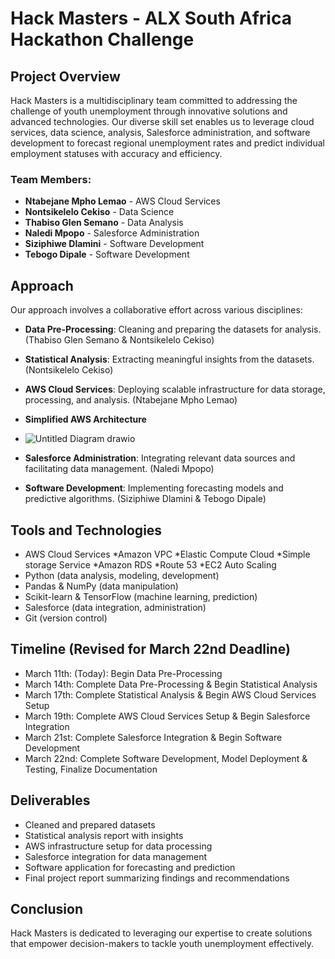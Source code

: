 # Hack Masters - ALX South Africa Hackathon Challenge

## Project Overview

Hack Masters is a multidisciplinary team committed to addressing the challenge of youth unemployment through innovative solutions and advanced technologies. Our diverse skill set enables us to leverage cloud services, data science, analysis, Salesforce administration, and software development to forecast regional unemployment rates and predict individual employment statuses with accuracy and efficiency.

### Team Members:

- **Ntabejane Mpho Lemao** - AWS Cloud Services
- **Nontsikelelo Cekiso** - Data Science
- **Thabiso Glen Semano** - Data Analysis
- **Naledi Mpopo** - Salesforce Administration
- **Siziphiwe Dlamini** - Software Development
- **Tebogo Dipale** - Software Development

## Approach

Our approach involves a collaborative effort across various disciplines:

- **Data Pre-Processing**: Cleaning and preparing the datasets for analysis. (Thabiso Glen Semano & Nontsikelelo Cekiso)
- **Statistical Analysis**: Extracting meaningful insights from the datasets. (Nontsikelelo Cekiso)
- **AWS Cloud Services**: Deploying scalable infrastructure for data storage, processing, and analysis. (Ntabejane Mpho Lemao)
- **Simplified AWS Architecture**
- ![Untitled Diagram drawio](https://github.com/SiziphiweD/Youth-Unemployment/assets/123084292/6cb742ae-4013-4b1f-9921-ffa73f98f2f6)

- **Salesforce Administration**: Integrating relevant data sources and facilitating data management. (Naledi Mpopo)
- **Software Development**: Implementing forecasting models and predictive algorithms. (Siziphiwe Dlamini & Tebogo Dipale)

## Tools and Technologies

- AWS Cloud Services
  *Amazon VPC
  *Elastic Compute Cloud
  *Simple storage Service
  *Amazon RDS
  *Route 53
  *EC2 Auto Scaling
- Python (data analysis, modeling, development)
- Pandas & NumPy (data manipulation)
- Scikit-learn & TensorFlow (machine learning, prediction)
- Salesforce (data integration, administration)
- Git (version control)

## Timeline (Revised for March 22nd Deadline)

- March 11th: (Today): Begin Data Pre-Processing
- March 14th: Complete Data Pre-Processing & Begin Statistical Analysis
- March 17th: Complete Statistical Analysis & Begin AWS Cloud Services Setup
- March 19th: Complete AWS Cloud Services Setup & Begin Salesforce Integration
- March 21st: Complete Salesforce Integration & Begin Software Development
- March 22nd: Complete Software Development, Model Deployment & Testing, Finalize Documentation

## Deliverables

- Cleaned and prepared datasets
- Statistical analysis report with insights
- AWS infrastructure setup for data processing
- Salesforce integration for data management
- Software application for forecasting and prediction
- Final project report summarizing findings and recommendations

## Conclusion

Hack Masters is dedicated to leveraging our expertise to create solutions that empower decision-makers to tackle youth unemployment effectively.
